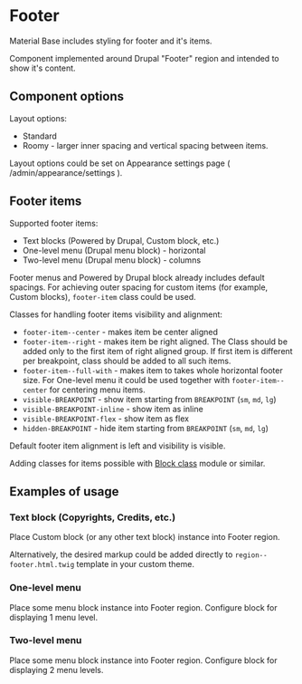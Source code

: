 Footer
======

Material Base includes styling for footer and it's items.

Component implemented around Drupal "Footer" region and intended to show it's content.

Component options
-----------------

Layout options:

* Standard
* Roomy - larger inner spacing and vertical spacing between items. 

Layout options could be set on Appearance settings page ( /admin/appearance/settings ).

Footer items
------------

Supported footer items:

* Text blocks (Powered by Drupal, Custom block, etc.)
* One-level menu (Drupal menu block) - horizontal
* Two-level menu (Drupal menu block) - columns

Footer menus and Powered by Drupal block already includes default spacings. For achieving outer spacing for custom items (for example, Custom blocks), `footer-item` class could be used.

Classes for handling footer items visibility and alignment:

* `footer-item--center` - makes item be center aligned
* `footer-item--right` - makes item be right aligned. The Class should be added only to the first item of right aligned group. If first item is different per breakpoint, class should be added to all such items.
* `footer-item--full-with` - makes item to takes whole horizontal footer size. For One-level menu it could be used together with `footer-item--center` for centering menu items.  
* `visible-BREAKPOINT` - show item starting from `BREAKPOINT` (`sm`, `md`, `lg`)
* `visible-BREAKPOINT-inline` - show item as inline
* `visible-BREAKPOINT-flex` - show item as flex
* `hidden-BREAKPOINT` - hide item starting from `BREAKPOINT` (`sm`, `md`, `lg`)

Default footer item alignment is left and visibility is visible.

Adding classes for items possible with [Block class](https://www.drupal.org/project/block_class) module or similar.

Examples of usage
-----------------

### Text block (Copyrights, Credits, etc.)

Place Custom block (or any other text block) instance into Footer region.

Alternatively, the desired markup could be added directly to `region--footer.html.twig` template in your custom theme.

### One-level menu

Place some menu block instance into Footer region. Configure block for displaying 1 menu level.

### Two-level menu

Place some menu block instance into Footer region. Configure block for displaying 2 menu levels.
